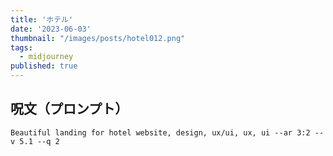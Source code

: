 ```yaml
---
title: 'ホテル'
date: '2023-06-03'
thumbnail: "/images/posts/hotel012.png"
tags:
  - midjourney
published: true
---
```


## 呪文（プロンプト）
```
Beautiful landing for hotel website, design, ux/ui, ux, ui --ar 3:2 --v 5.1 --q 2
```